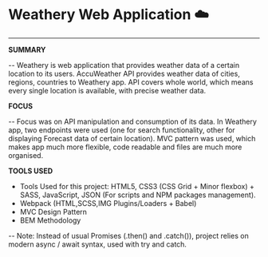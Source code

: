 # Weathery Web Application :cloud:

-------------------------------- 

<b>SUMMARY</b>

-- Weathery is web application that provides weather data of a certain location to its users. AccuWeather API provides weather data of cities, regions, countries to Weathery app. API covers whole world, which means every single location is available, with precise weather data.

<b>FOCUS</b>

-- Focus was on API manipulation and consumption of its data. In Weathery app, two endpoints were used (one for search functionality, other for displaying Forecast data of certain location). MVC pattern was used, which makes app much more flexible, code readable and files are much more organised.  

<b>TOOLS USED</b>

- Tools Used for this project: HTML5, CSS3 (CSS Grid + Minor flexbox) + SASS, JavaScript, JSON (For scripts and NPM packages management).
- Webpack (HTML,SCSS,IMG Plugins/Loaders + Babel)
- MVC Design Pattern
- BEM Methodology


-- Note: Instead of usual Promises (.then() and .catch()), project relies on modern async / await syntax, used with try and catch.
